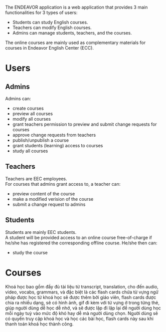 The ENDEAVOR application is a web application that provides 3 main functionalities for 3 types of users:
+ Students can study English courses.
+ Teachers can modify English courses.
+ Admins can manage students, teachers, and the courses.

The online courses are mainly used as complementary materials for courses in Endeavor English Center (ECC).

# Users
## Admins 
Admins can: 
+ create courses
+ preview all courses
+ modify all courses
+ grant teachers permission to preview and submit change requests for courses
+ approve change requests from teachers
+ publish/unpublish a course
+ grant students (learning) access to courses
+ study all courses
## Teachers 
Teachers are EEC employees.  
For courses that admins grant access to, a teacher can:
+ preview content of the course
+ make a modified verision of the course
+ submit a change request to admins
## Students 
Students are mainly EEC students.  
A student will be provided access to an online course free-of-charge if he/she has registered the corresponding offline course. He/she then can:
+ study the course

# Courses
Khoá học bao gồm đầy đủ tài liệu từ transcript, translation, cho đến audio, video, vocabs, grammars, và đặc biệt là các flash cards chứa từ vựng ngữ pháp được học từ khoá học sẽ được thêm bởi giáo viên, flash cards được chia ra nhiều dạng, sẽ có hình ảnh, gif đi kèm với từ vựng ở trong từng thẻ, giúp người dùng dễ học dễ nhớ, và sẽ được lặp đi lặp lại để người dùng học mỗi ngày tuỳ vào mức độ khó hay dễ mà người dùng chọn. Người dùng sẽ có quyền truy cập khoá học và học các bài học, flash cards này sau khi thanh toán khoá học thành công.

